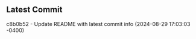 
## Latest Commit
c8b0b52 - Update README with latest commit info (2024-08-29 17:03:03 -0400) <Yunxi-Zhou>
